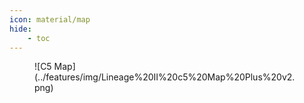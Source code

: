 ```yaml
---
icon: material/map
hide:
    - toc
---
```


<figure markdown>
![C5 Map](../features/img/Lineage%20II%20c5%20Map%20Plus%20v2.png)
</figure>
